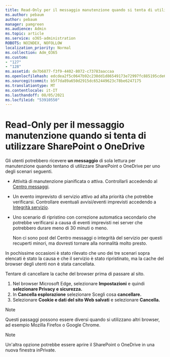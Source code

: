 ```yaml
---
title: Read-Only per il messaggio manutenzione quando si tenta di utilizzare SharePoint o OneDrive
ms.author: pebaum
author: pebaum
manager: pamgreen
ms.audience: Admin
ms.topic: article
ms.service: o365-administration
ROBOTS: NOINDEX, NOFOLLOW
localization_priority: Normal
ms.collection: Adm_O365
ms.custom:
- "127"
- "128"
ms.assetid: de7b6877-f3f9-4402-8072-c73783aaccaa
ms.openlocfilehash: edcdea2f5c0647b92c230dd1d86549173e72997fc885195cde688b3b17710a2c
ms.sourcegitcommit: b5f7da89a650d2915dc652449623c78be6247175
ms.translationtype: MT
ms.contentlocale: it-IT
ms.lasthandoff: 08/05/2021
ms.locfileid: "53910550"
---
```

# <a name="read-only-for-maintenance-message-when-attempting-to-use-sharepoint-or-onedrive"></a>Read-Only per il messaggio manutenzione quando si tenta di utilizzare SharePoint o OneDrive

Gli utenti potrebbero ricevere **un messaggio** di sola lettura per manutenzione quando tentano di utilizzare SharePoint o OneDrive per uno degli scenari seguenti. 

-   Attività di manutenzione pianificata o attiva.  Controllarli accedendo al [Centro messaggi](https://portal.office.com/adminportal/home#/messagecenter).
-   Un evento imprevisto di servizio attivo ad alta priorità che potrebbe verificarsi. Controllare eventuali avvisi/eventi imprevisti accedendo a [Integrità servizio](https://portal.office.com/adminportal/home#/servicehealth).
-   Uno scenario di ripristino con correzione automatica secondario che potrebbe verificarsi a causa di eventi imprevisti nei server che potrebbero durare meno di 30 minuti o meno. 
    
    Non ci sono post del Centro messaggi o integrità del servizio per questi recuperti minori, ma dovresti tornare alla normalità molto presto.

In pochissime occasioni è stato rilevato che uno dei tre scenari sopra elencati è stato la causa e che il servizio è stato ripristinato, ma la cache del browser degli utenti non è stata cancellata.

Tentare di cancellare la cache del browser prima di passare al sito.

1. Nel browser Microsoft Edge, selezionare **Impostazioni** e quindi **selezionare Privacy e sicurezza.**
2. In **Cancella esplorazione** selezionare Scegli cosa **cancellare.**
3. Selezionare **Cookie e dati del sito Web salvati** e selezionare **Cancella.**

>[!Note] 
> Questi passaggi possono essere diversi quando si utilizzano altri browser, ad esempio Mozilla Firefox o Google Chrome.

>[!Note] 
> Un'altra opzione potrebbe essere aprire il SharePoint o OneDrive in una nuova finestra inPrivate.